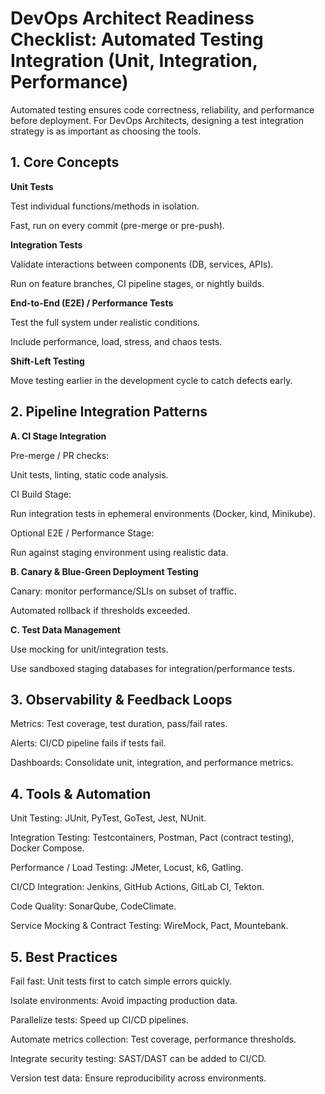 # DevOps Architect Readiness Checklist: Automated Testing Integration (Unit, Integration, Performance)

Automated testing ensures code correctness, reliability, and performance before deployment. For DevOps Architects, designing a test integration strategy is as important as choosing the tools.

## 1. Core Concepts

**Unit Tests**

Test individual functions/methods in isolation.

Fast, run on every commit (pre-merge or pre-push).

**Integration Tests**

Validate interactions between components (DB, services, APIs).

Run on feature branches, CI pipeline stages, or nightly builds.

**End-to-End (E2E) / Performance Tests**

Test the full system under realistic conditions.

Include performance, load, stress, and chaos tests.

**Shift-Left Testing**

Move testing earlier in the development cycle to catch defects early.

## 2. Pipeline Integration Patterns

**A. CI Stage Integration**

Pre-merge / PR checks:

Unit tests, linting, static code analysis.

CI Build Stage:

Run integration tests in ephemeral environments (Docker, kind, Minikube).

Optional E2E / Performance Stage:

Run against staging environment using realistic data.

**B. Canary & Blue-Green Deployment Testing**

Canary: monitor performance/SLIs on subset of traffic.

Automated rollback if thresholds exceeded.

**C. Test Data Management**

Use mocking for unit/integration tests.

Use sandboxed staging databases for integration/performance tests.

## 3. Observability & Feedback Loops

Metrics: Test coverage, test duration, pass/fail rates.

Alerts: CI/CD pipeline fails if tests fail.

Dashboards: Consolidate unit, integration, and performance metrics.

## 4. Tools & Automation

Unit Testing: JUnit, PyTest, GoTest, Jest, NUnit.

Integration Testing: Testcontainers, Postman, Pact (contract testing), Docker Compose.

Performance / Load Testing: JMeter, Locust, k6, Gatling.

CI/CD Integration: Jenkins, GitHub Actions, GitLab CI, Tekton.

Code Quality: SonarQube, CodeClimate.

Service Mocking & Contract Testing: WireMock, Pact, Mountebank.

## 5. Best Practices

Fail fast: Unit tests first to catch simple errors quickly.

Isolate environments: Avoid impacting production data.

Parallelize tests: Speed up CI/CD pipelines.

Automate metrics collection: Test coverage, performance thresholds.

Integrate security testing: SAST/DAST can be added to CI/CD.

Version test data: Ensure reproducibility across environments.
